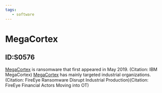 ```yaml
---
tags:
   - software
---
```

# MegaCortex
## ID:S0576
[MegaCortex](software/S0576) is ransomware that first appeared in May 2019. (Citation: IBM MegaCortex) [MegaCortex](software/S0576) has mainly targeted industrial organizations. (Citation: FireEye Ransomware Disrupt Industrial Production)(Citation: FireEye Financial Actors Moving into OT)
